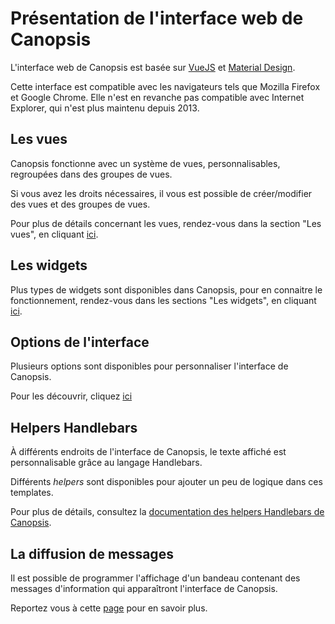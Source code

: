 # Présentation de l'interface web de Canopsis

L'interface web de Canopsis est basée sur [VueJS](https://vuejs.org) et [Material Design](https://material.io).

Cette interface est compatible avec les navigateurs tels que Mozilla Firefox et Google Chrome. Elle n'est en revanche pas compatible avec Internet Explorer, qui n'est plus maintenu depuis 2013.

## Les vues

Canopsis fonctionne avec un système de vues, personnalisables, regroupées dans des groupes de vues.

Si vous avez les droits nécessaires, il vous est possible de créer/modifier des vues et des groupes de vues.

Pour plus de détails concernant les vues, rendez-vous dans la section "Les vues", en cliquant [ici](./vues/index.md).

## Les widgets

Plus types de widgets sont disponibles dans Canopsis, pour en connaitre le fonctionnement, rendez-vous dans les sections "Les widgets", en cliquant [ici](./widgets/index.md).

## Options de l'interface

Plusieurs options sont disponibles pour personnaliser l'interface de Canopsis.

Pour les découvrir, cliquez [ici](./parametres-de-linterface/index.md)

## Helpers Handlebars

À différents endroits de l'interface de Canopsis, le texte affiché est personnalisable grâce au langage Handlebars.

Différents *helpers* sont disponibles pour ajouter un peu de logique dans ces templates.

Pour plus de détails, consultez la [documentation des helpers Handlebars de Canopsis](helpers/index.md).

## La diffusion de messages

Il est possible de programmer l'affichage d'un bandeau contenant des messages d'information qui apparaîtront l'interface de Canopsis.

Reportez vous à cette [page](broadcast-messages.md) pour en savoir plus.
